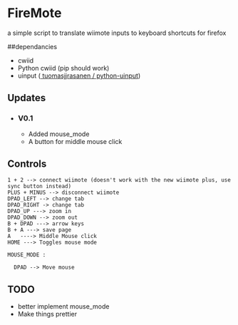 FireMote
========

a simple script to translate wiimote inputs to keyboard shortcuts for firefox




##dependancies

+ cwiid
+ Python cwiid (pip should work)
+ uinput ([ tuomasjjrasanen / python-uinput](https://github.com/tuomasjjrasanen/python-uinput))

## Updates

- ### V0.1
  + Added mouse_mode
  + A button for middle mouse click


## Controls

```
1 + 2 --> connect wiimote (doesn't work with the new wiimote plus, use sync button instead)
PLUS + MINUS --> disconnect wiimote
DPAD_LEFT --> change tab
DPAD_RIGHT -> change tab
DPAD_UP ---> zoom in
DPAD_DOWN --> zoom out
B + DPAD ---> arrow keys
B + A ---> save page
A   ----> Middle Mouse click
HOME ---> Toggles mouse mode

MOUSE_MODE :

  DPAD --> Move mouse
```
## TODO

+ better implement mouse_mode
+ Make things prettier
